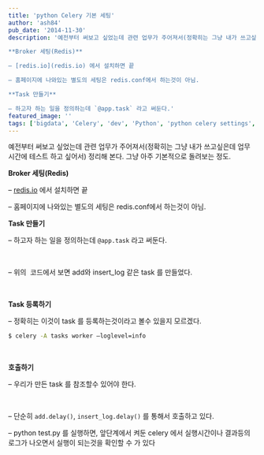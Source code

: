 ```yaml
---
title: 'python Celery 기본 세팅'
author: 'ash84'
pub_date: '2014-11-30'
description: '예전부터 써보고 싶었는데 관련 업무가 주어져서(정확히는 그냥 내가 쓰고싶은데 업무시간에 테스트 하고 싶어서) 정리해 본다. 그냥 아주 기본적으로 돌려보는 정도. 

**Broker 세팅(Redis)**

– [redis.io](redis.io) 에서 설치하면 끝 

– 홈페이지에 나와있는 별도의 세팅은 redis.conf에서 하는것이 아님. 

**Task 만들기**

– 하고자 하는 일을 정의하는데 `@app.task` 라고 써둔다.'
featured_image: ''
tags: ['bigdata', 'Celery', 'dev', 'Python', 'python celery settings', '병렬처리', '빅데이터', '파이썬']
---
```



예전부터 써보고 싶었는데 관련 업무가 주어져서(정확히는 그냥 내가 쓰고싶은데 업무시간에 테스트 하고 싶어서) 정리해 본다. 그냥 아주 기본적으로 돌려보는 정도. 

**Broker 세팅(Redis)**

– [redis.io](redis.io) 에서 설치하면 끝 

– 홈페이지에 나와있는 별도의 세팅은 redis.conf에서 하는것이 아님. 

**Task 만들기**

– 하고자 하는 일을 정의하는데 `@app.task` 라고 써둔다. 

<script src="https://gist.github.com/AhnSeongHyun/25df901d9dcd184d6e04.js"></script>

 

– 위의  코드에서 보면 add와 insert_log 같은 task 를 만들었다. 

  

**Task 등록하기**

– 정확히는 이것이 task 를 등록하는것이라고 볼수 있을지 모르겠다. 

```bash
$ celery -A tasks worker —loglevel=info
```

  

**호출하기**

– 우리가 만든 task 를 참조할수 있어야 한다. 

 

<script src="https://gist.github.com/AhnSeongHyun/9dec475c9cf52848f24c.js"></script>

– 단순히 `add.delay()`, `insert_log.delay()` 를 통해서 호출하고 있다. 

– python test.py 를 실행하면, 앞단계에서 켜둔 celery 에서 실행시간이나 결과등의 로그가 나오면서 실행이 되는것을 확인할 수 가 있다



